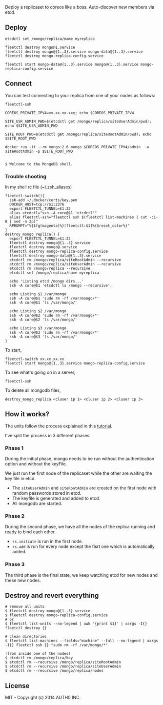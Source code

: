 Deploy a replicaset to coreos like a boss.
Auto-discover new members via etcd.

## Deploy

```
etcdctl set /mongo/replica/name myreplica

fleetctl destroy mongo@1.service
fleetctl destroy mongo@{1..3}.service mongo-data@{1..3}.service
fleetctl destroy mongo-replica-config.service 

fleetctl start mongo-data@{1..3}.service mongo@{1..3}.service mongo-replica-config.service
```

## Connect

You can test connecting to your replica from one of your nodes as follows:

```
fleetctl-ssh

COREOS_PRIVATE_IPV4=xx.xx.xx.xxx; echo $COREOS_PRIVATE_IPV4

SITE_USR_ADMIN_PWD=$(etcdctl get /mongo/replica/siteUserAdmin/pwd); echo $SITE_USR_ADMIN_PWD

SITE_ROOT_PWD=$(etcdctl get /mongo/replica/siteRootAdmin/pwd); echo $SITE_ROOT_PWD

docker run -it --rm mongo:2.6 mongo $COREOS_PRIVATE_IPV4/admin  -u siteRootAdmin -p $SITE_ROOT_PWD


$ Welcome to the MongoDB shell.
```


### Trouble shooting

In my shell rc file (~/.zsh_aliases)
```
fleetctl-switch(){
  ssh-add ~/.docker/certs/key.pem
  DOCKER_HOST=tcp://$1:2376
  export FLEETCTL_TUNNEL=$1:22
  alias etcdctl="ssh -A core@$1 'etcdctl'"
  alias fleetctl-ssh="fleetctl ssh $(fleetctl list-machines | cut -c1-8 | sed -n 2p)"
  RPROMPT="%{$fg[magenta]%}[fleetctl:$1]%{$reset_color%}"
}
destroy_mongo_replica() {
  export FLEETCTL_TUNNEL=$1:22
  fleetctl destroy mongo@{1..3}.service
  fleetctl destroy mongo@.service
  fleetctl destroy mongo-replica-config.service
  fleetctl destroy mongo-data@{1..3}.service
  etcdctl rm /mongo/replica/siteRootAdmin --recursive
  etcdctl rm /mongo/replica/siteUserAdmin --recursive
  etcdctl rm /mongo/replica --recursive
  etcdctl set /mongo/replica/name myreplica

  echo 'Listing etcd /mongo dirs...'
  ssh -A core@$1 'etcdctl ls /mongo --recursive';

  echo Listing $1 /var/mongo
  ssh -A core@$1 'sudo rm -rf /var/mongo/*'
  ssh -A core@$1 'ls /var/mongo/'

  echo Listing $2 /var/mongo
  ssh -A core@$2 'sudo rm -rf /var/mongo/*'
  ssh -A core@$2 'ls /var/mongo/'

  echo Listing $3 /var/mongo
  ssh -A core@$3 'sudo rm -rf /var/mongo/*'
  ssh -A core@$3 'ls /var/mongo/'
}
```

To start,
```
fleetctl-switch xx.xx.xx.xx
fleetctl start mongo@{1..3}.service mongo-replica-config.service
```

To see what's going on in a server,
```
fleetctl-ssh
```

To delete all mongodb files,
```
destroy_mongo_replica <cluser ip 1> <cluser ip 2> <cluser ip 3>
```

## How it works?

The units follow the process explained in this [tutorial](http://docs.mongodb.org/manual/tutorial/deploy-replica-set-with-auth/).

I've split the process in 3 different phases.

### Phase 1

During the initial phase, mongo needs to be run without the authentication option and without the keyFile.

We just run the first node of the replicaset while the other are waiting the key file in etcd.

-  The `siteUserAdmin` and `siteRootAdmin` are created on the first node with random passwords stored in etcd.
-  The keyfile is generated and added to etcd.
-  All mongodb are started.

### Phase 2

During the second phase, we have all the nodes of the replica running and ready to bind each other.

-  `rs.initiate` is run in the first node.
-  `rs.add` is run for every node except the fisrt one which is automatically added.

### Phase 3

The third phase is the final state, we keep watching etcd for new nodes and these new nodes.

## Destroy and revert everything

```
# remove all units
$ fleetctl destroy mongo@{1..3}.service
$ fleetctl destroy mongo-replica-config.service
# or
$ fleetctl list-units --no-legend | awk '{print $1}' | xargs -I{} fleetctl destroy {}

# clean directories
$ fleetctl list-machines --fields="machine" --full --no-legend | xargs -I{} fleetctl ssh {} "sudo rm -rf /var/mongo/*"

(from inside one of the nodes)
$ etcdctl rm /mongo/replica/key
$ etcdctl rm --recursive /mongo/replica/siteRootAdmin
$ etcdctl rm --recursive /mongo/replica/siteUserAdmin
$ etcdctl rm --recursive /mongo/replica/nodes
```

## License

MIT - Copyright (c) 2014 AUTH0 INC.
